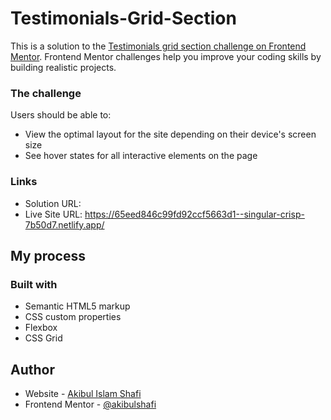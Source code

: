 # Testimonials-Grid-Section

This is a solution to the [Testimonials grid section challenge on Frontend Mentor](https://www.frontendmentor.io/challenges/testimonials-grid-section-Nnw6J7Un7). Frontend Mentor challenges help you improve your coding skills by building realistic projects.

### The challenge

Users should be able to:

- View the optimal layout for the site depending on their device's screen size
- See hover states for all interactive elements on the page


### Links

- Solution URL:
- Live Site URL: https://65eed846c99fd92ccf5663d1--singular-crisp-7b50d7.netlify.app/
## My process

### Built with

- Semantic HTML5 markup
- CSS custom properties
- Flexbox
- CSS Grid


## Author

- Website - [Akibul Islam Shafi]( https://github.com/akibulshafi?tab=repositories)
- Frontend Mentor - [@akibulshafi]( https://www.frontendmentor.io/profile/akibulshafi)
